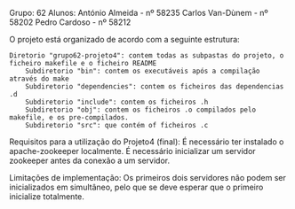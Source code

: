 Grupo: 62
Alunos:
    António Almeida - nº 58235
    Carlos Van-Dùnem - nº 58202
    Pedro Cardoso - nº 58212


O projeto está organizado de acordo com a seguinte estrutura:

    Diretorio "grupo62-projeto4": contem todas as subpastas do projeto, o ficheiro makefile e o ficheiro README
        Subdiretorio "bin": contem os executáveis após a compilação através do make
        Subdiretorio "dependencies": contem os ficheiros das dependencias .d
        Subdiretorio "include": contem os ficheiros .h
        Subdiretorio "obj": contem os ficheiros .o compilados pelo makefile, e os pre-compilados.
        Subdiretorio "src": que contém of ficheiros .c

Requisitos para a utilização do Projeto4 (final):
    É necessário ter instalado o apache-zookeeper localmente.
    É necessário inicializar um servidor zookeeper antes da conexão a um servidor.

Limitações de implementação:
	Os primeiros dois servidores não podem ser inicializados em simultâneo, pelo que se deve esperar que o primeiro inicialize totalmente.

